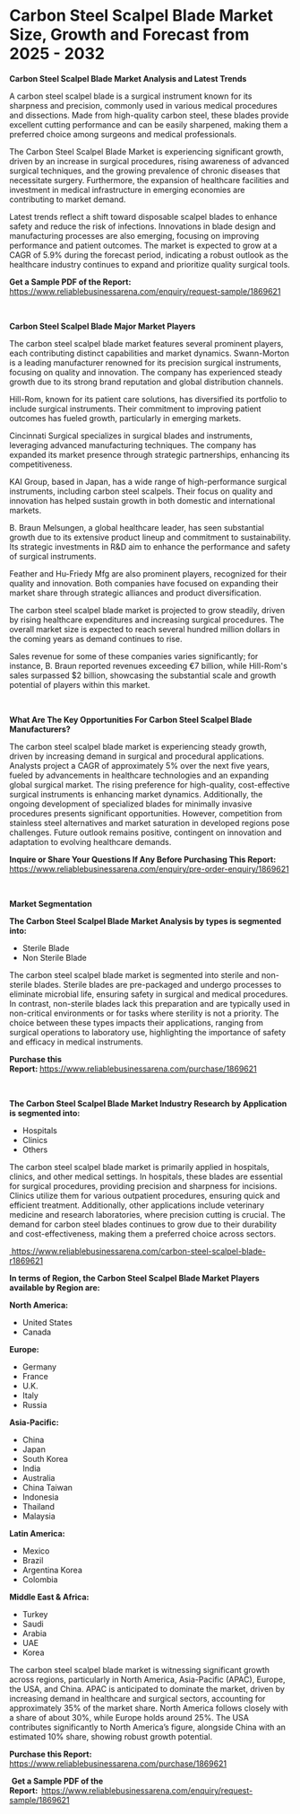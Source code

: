 <p><h1>Carbon Steel Scalpel Blade Market Size, Growth and Forecast from 2025 - 2032</h1></p><p><strong>Carbon Steel Scalpel Blade Market Analysis and Latest Trends</strong></p>
<p><p>A carbon steel scalpel blade is a surgical instrument known for its sharpness and precision, commonly used in various medical procedures and dissections. Made from high-quality carbon steel, these blades provide excellent cutting performance and can be easily sharpened, making them a preferred choice among surgeons and medical professionals. </p><p>The Carbon Steel Scalpel Blade Market is experiencing significant growth, driven by an increase in surgical procedures, rising awareness of advanced surgical techniques, and the growing prevalence of chronic diseases that necessitate surgery. Furthermore, the expansion of healthcare facilities and investment in medical infrastructure in emerging economies are contributing to market demand. </p><p>Latest trends reflect a shift toward disposable scalpel blades to enhance safety and reduce the risk of infections. Innovations in blade design and manufacturing processes are also emerging, focusing on improving performance and patient outcomes. The market is expected to grow at a CAGR of 5.9% during the forecast period, indicating a robust outlook as the healthcare industry continues to expand and prioritize quality surgical tools.</p></p>
<p><strong>Get a Sample PDF of the Report:&nbsp;</strong> <a href="https://www.reliablebusinessarena.com/enquiry/request-sample/1869621?utm_campaign=3067&utm_medium=2&utm_source=Github&utm_content=ia&utm_term=14042025&utm_id=carbon-steel-scalpel-blade">https://www.reliablebusinessarena.com/enquiry/request-sample/1869621</a></p>
<p>&nbsp;</p>
<p><strong>Carbon Steel Scalpel Blade Major Market Players</strong></p>
<p><p>The carbon steel scalpel blade market features several prominent players, each contributing distinct capabilities and market dynamics. Swann-Morton is a leading manufacturer renowned for its precision surgical instruments, focusing on quality and innovation. The company has experienced steady growth due to its strong brand reputation and global distribution channels.</p><p>Hill-Rom, known for its patient care solutions, has diversified its portfolio to include surgical instruments. Their commitment to improving patient outcomes has fueled growth, particularly in emerging markets.</p><p>Cincinnati Surgical specializes in surgical blades and instruments, leveraging advanced manufacturing techniques. The company has expanded its market presence through strategic partnerships, enhancing its competitiveness.</p><p>KAI Group, based in Japan, has a wide range of high-performance surgical instruments, including carbon steel scalpels. Their focus on quality and innovation has helped sustain growth in both domestic and international markets.</p><p>B. Braun Melsungen, a global healthcare leader, has seen substantial growth due to its extensive product lineup and commitment to sustainability. Its strategic investments in R&D aim to enhance the performance and safety of surgical instruments.</p><p>Feather and Hu-Friedy Mfg are also prominent players, recognized for their quality and innovation. Both companies have focused on expanding their market share through strategic alliances and product diversification.</p><p>The carbon steel scalpel blade market is projected to grow steadily, driven by rising healthcare expenditures and increasing surgical procedures. The overall market size is expected to reach several hundred million dollars in the coming years as demand continues to rise.</p><p>Sales revenue for some of these companies varies significantly; for instance, B. Braun reported revenues exceeding €7 billion, while Hill-Rom's sales surpassed $2 billion, showcasing the substantial scale and growth potential of players within this market.</p></p>
<p>&nbsp;</p>
<p><strong>What Are The Key Opportunities For Carbon Steel Scalpel Blade Manufacturers?</strong></p>
<p><p>The carbon steel scalpel blade market is experiencing steady growth, driven by increasing demand in surgical and procedural applications. Analysts project a CAGR of approximately 5% over the next five years, fueled by advancements in healthcare technologies and an expanding global surgical market. The rising preference for high-quality, cost-effective surgical instruments is enhancing market dynamics. Additionally, the ongoing development of specialized blades for minimally invasive procedures presents significant opportunities. However, competition from stainless steel alternatives and market saturation in developed regions pose challenges. Future outlook remains positive, contingent on innovation and adaptation to evolving healthcare demands.</p></p>
<p><strong>Inquire or Share Your Questions If Any Before Purchasing This Report:</strong> <a href="https://www.reliablebusinessarena.com/enquiry/pre-order-enquiry/1869621?utm_campaign=3067&utm_medium=2&utm_source=Github&utm_content=ia&utm_term=14042025&utm_id=carbon-steel-scalpel-blade">https://www.reliablebusinessarena.com/enquiry/pre-order-enquiry/1869621</a></p>
<p>&nbsp;</p>
<p><strong>Market Segmentation</strong></p>
<p><strong>The Carbon Steel Scalpel Blade Market Analysis by types is segmented into:</strong></p>
<p><ul><li>Sterile Blade</li><li>Non Sterile Blade</li></ul></p>
<p><p>The carbon steel scalpel blade market is segmented into sterile and non-sterile blades. Sterile blades are pre-packaged and undergo processes to eliminate microbial life, ensuring safety in surgical and medical procedures. In contrast, non-sterile blades lack this preparation and are typically used in non-critical environments or for tasks where sterility is not a priority. The choice between these types impacts their applications, ranging from surgical operations to laboratory use, highlighting the importance of safety and efficacy in medical instruments.</p></p>
<p><strong>Purchase this Report:&nbsp;</strong><a href="https://www.reliablebusinessarena.com/purchase/1869621?utm_campaign=3067&utm_medium=2&utm_source=Github&utm_content=ia&utm_term=14042025&utm_id=carbon-steel-scalpel-blade">https://www.reliablebusinessarena.com/purchase/1869621</a></p>
<p>&nbsp;</p>
<p><strong>The Carbon Steel Scalpel Blade Market Industry Research by Application is segmented into:</strong></p>
<p><ul><li>Hospitals</li><li>Clinics</li><li>Others</li></ul></p>
<p><p>The carbon steel scalpel blade market is primarily applied in hospitals, clinics, and other medical settings. In hospitals, these blades are essential for surgical procedures, providing precision and sharpness for incisions. Clinics utilize them for various outpatient procedures, ensuring quick and efficient treatment. Additionally, other applications include veterinary medicine and research laboratories, where precision cutting is crucial. The demand for carbon steel blades continues to grow due to their durability and cost-effectiveness, making them a preferred choice across sectors.</p></p>
<p><a href="https://www.reliablebusinessarena.com/carbon-steel-scalpel-blade-r1869621?utm_campaign=3067&utm_medium=2&utm_source=Github&utm_content=ia&utm_term=14042025&utm_id=carbon-steel-scalpel-blade">&nbsp;https://www.reliablebusinessarena.com/carbon-steel-scalpel-blade-r1869621</a></p>
<p><strong>In terms of Region, the Carbon Steel Scalpel Blade Market Players available by Region are:</strong></p>
<p>
    <p> <strong> North America: </strong>
        <ul>
            <li>United States</li>
            <li>Canada</li>
        </ul>
        </p> 
    <p> <strong> Europe: </strong>
        <ul>
            <li>Germany</li>
            <li>France</li>
            <li>U.K.</li>
            <li>Italy</li>
            <li>Russia</li>
        </ul>
        </p> 
    <p> <strong> Asia-Pacific: </strong>
        <ul>
            <li>China</li>
            <li>Japan</li>
            <li>South Korea</li>
            <li>India</li>
            <li>Australia</li>
            <li>China Taiwan</li>
            <li>Indonesia</li>
            <li>Thailand</li>
            <li>Malaysia</li>
        </ul>
        </p> 
    <p> <strong> Latin America: </strong>
        <ul>
            <li>Mexico</li>
            <li>Brazil</li>
            <li>Argentina Korea</li>
            <li>Colombia</li>
        </ul>
        </p> 
    <p> <strong> Middle East & Africa: </strong>
        <ul>
            <li>Turkey</li>
            <li>Saudi</li>
            <li>Arabia</li>
            <li>UAE</li>
            <li>Korea</li>
        </ul>
    </p>
    </p>
<p><p>The carbon steel scalpel blade market is witnessing significant growth across regions, particularly in North America, Asia-Pacific (APAC), Europe, the USA, and China. APAC is anticipated to dominate the market, driven by increasing demand in healthcare and surgical sectors, accounting for approximately 35% of the market share. North America follows closely with a share of about 30%, while Europe holds around 25%. The USA contributes significantly to North America’s figure, alongside China with an estimated 10% share, showing robust growth potential.</p></p>
<p><strong>Purchase this Report: </strong><a href="https://www.reliablebusinessarena.com/purchase/1869621?utm_campaign=3067&utm_medium=2&utm_source=Github&utm_content=ia&utm_term=14042025&utm_id=carbon-steel-scalpel-blade">https://www.reliablebusinessarena.com/purchase/1869621</a></p>
<p>&nbsp;<strong>Get a Sample PDF of the Report:&nbsp;&nbsp;</strong><a href="https://www.reliablebusinessarena.com/enquiry/request-sample/1869621?utm_campaign=3067&utm_medium=2&utm_source=Github&utm_content=ia&utm_term=14042025&utm_id=carbon-steel-scalpel-blade">https://www.reliablebusinessarena.com/enquiry/request-sample/1869621</a></p>
<p><strong></strong></p>
<p><p></p><p></p><p></p></p>
